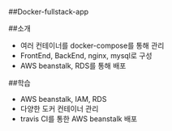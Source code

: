 ##Docker-fullstack-app

##소개

- 여러 컨테이너를 docker-compose를 통해 관리
- FrontEnd, BackEnd, nginx, mysql로 구성
- AWS beanstalk, RDS를 통해 배포

##학습

- AWS beanstalk, IAM, RDS
- 다양한 도커 컨테이너 관리
- travis CI를 통한 AWS beanstalk 배포
